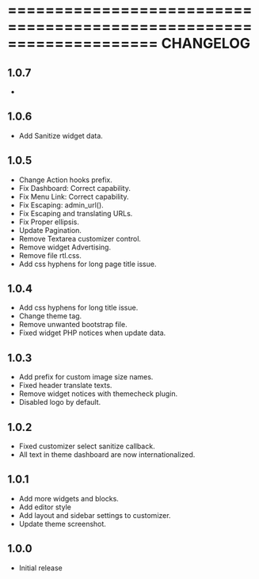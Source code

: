====================================================================
CHANGELOG
====================================================================
## 1.0.7
* 

## 1.0.6
* Add Sanitize widget data.

## 1.0.5
* Change Action hooks prefix.
* Fix Dashboard: Correct capability.
* Fix Menu Link: Correct capability.
* Fix Escaping: admin_url().
* Fix Escaping and translating URLs.
* Fix Proper ellipsis.
* Update Pagination.
* Remove Textarea customizer control.
* Remove widget Advertising.
* Remove file rtl.css.
* Add css hyphens for long page title issue.

## 1.0.4
* Add css hyphens for long title issue.
* Change theme tag.
* Remove unwanted bootstrap file.
* Fixed widget PHP notices when update data.

## 1.0.3
* Add prefix for custom image size names.
* Fixed header translate texts.
* Remove widget notices with themecheck plugin.
* Disabled logo by default.

## 1.0.2
* Fixed customizer select sanitize callback.
* All text in theme dashboard are now internationalized.

## 1.0.1
* Add more widgets and blocks.
* Add editor style
* Add layout and sidebar settings to customizer.
* Update theme screenshot.

## 1.0.0
* Initial release
